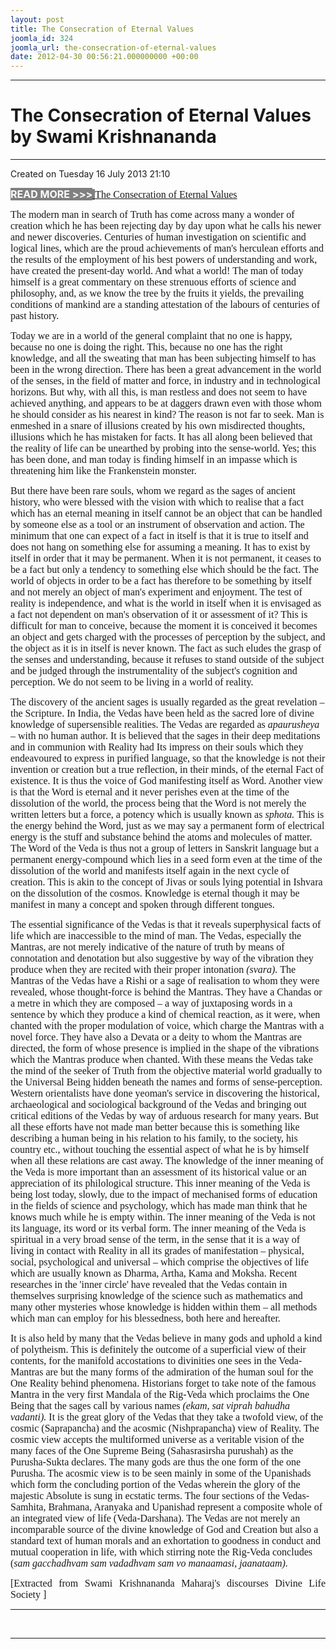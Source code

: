 ```yaml
---
layout: post
title: The Consecration of Eternal Values
joomla_id: 324
joomla_url: the-consecration-of-eternal-values
date: 2012-04-30 00:56:21.000000000 +00:00
---
```

<hr />
<h1>The Consecration of Eternal Values by Swami Krishnananda</h1>
<hr />
<p>Created on Tuesday 16 July 2013 21:10</p>
<div id="discText">
<div id="discText">
<div id="discText">
<div id="discText">
<div id="discText">
<div id="discText">
<div id="discText">
<div id="discText">
<div id="discText">
<div id="discText">
<div id="discText">
<div id="discText">
<div id="discText">
<p><span style="font-size: 12pt;"><span style="background-color: #ffffff; color: #333333;"><span style="background-color: #808080; color: #ffffff;"><strong>READ MORE &gt;&gt;&gt;</strong></span></span></span><a href="http://www.swami-krishnananda.org/disc/disc_52.html"><span style="font-size: 12pt; font-family: book antiqua,palatino;"><span style="background-color: #ffffff; color: #333333;"><span style="background-color: #808080; color: #ffffff;"><strong> </strong></span></span><span style="color: #0000ff;"><span style="color: #0000ff;"></span></span></span></a><a href="http://www.swami-krishnananda.org/disc/disc_48.html"><span style="font-size: 12pt; font-family: book antiqua,palatino;">The Consecration of Eternal Values</span></a></p>
<div id="discText">
<div id="discText">
<div id="discText">
<div id="discText">
<div id="discText">
<div id="discText">
<div id="discText">
<div id="discText">
<div id="discText">
<div id="discText">
<div id="discText">
<div id="discText">
<div id="discText">
<p><span style="font-size: 12pt; font-family: book antiqua,palatino;">The modern man in search of Truth has come across many a wonder of creation which he has been rejecting day by day upon what he calls his newer and newer discoveries. Centuries of human investigation on scientific and logical lines, which are the proud achievements of man's herculean efforts and the results of the employment of his best powers of understanding and work, have created the present-day world. And what a world! The man of today himself is a great commentary on these strenuous efforts of science and philosophy, and, as we know the tree by the fruits it yields, the prevailing conditions of mankind are a standing attestation of the labours of centuries of past history.</span></p>
<p><span style="font-size: 12pt; font-family: book antiqua,palatino;">Today we are in a world of the general complaint that no one is happy, because no one is doing the right. This, because no one has the right knowledge, and all the sweating that man has been subjecting himself to has been in the wrong direction. There has been a great advancement in the world of the senses, in the field of matter and force, in industry and in technological horizons. But why, with all this, is man restless and does not seem to have achieved anything, and appears to be at daggers drawn even with those whom he should consider as his nearest in kind? The reason is not far to seek. Man is enmeshed in a snare of illusions created by his own misdirected thoughts, illusions which he has mistaken for facts. It has all along been believed that the reality of life can be unearthed by probing into the sense-world. Yes; this has been done, and man today is finding himself in an impasse which is threatening him like the Frankenstein monster.</span></p>
<p><span style="font-size: 12pt; font-family: book antiqua,palatino;">But there have been rare souls, whom we regard as the sages of ancient history, who were blessed with the vision with which to realise that a fact which has an eternal meaning in itself cannot be an object that can be handled by someone else as a tool or an instrument of observation and action. The minimum that one can expect of a fact in itself is that it is true to itself and does not hang on something else for assuming a meaning. It has to exist by itself in order that it may be permanent. When it is not permanent, it ceases to be a fact but only a tendency to something else which should be the fact. The world of objects in order to be a fact has therefore to be something by itself and not merely an object of man's experiment and enjoyment. The test of reality is independence, and what is the world in itself when it is envisaged as a fact not dependent on man's observation of it or assessment of it? This is difficult for man to conceive, because the moment it is conceived it becomes an object and gets charged with the processes of perception by the subject, and the object as it is in itself is never known. The fact as such eludes the grasp of the senses and understanding, because it refuses to stand outside of the subject and be judged through the instrumentality of the subject's cognition and perception. We do not seem to be living in a world of reality.</span></p>
<p><span style="font-size: 12pt; font-family: book antiqua,palatino;">The discovery of the ancient sages is usually regarded as the great revelation – the Scripture. In India, the Vedas have been held as the sacred lore of divine knowledge of supersensible realities. The Vedas are regarded as <em>apaurusheya –</em> with no human author. It is believed that the sages in their deep meditations and in communion with Reality had Its impress on their souls which they endeavoured to express in purified language, so that the knowledge is not their invention or creation but a true reflection, in their minds, of the eternal Fact of existence. It is thus the voice of God manifesting itself as Word. Another view is that the Word is eternal and it never perishes even at the time of the dissolution of the world, the process being that the Word is not merely the written letters but a force, a potency which is usually known as <em>sphota. </em>This is the energy behind the Word, just as we may say a permanent form of electrical energy is the stuff and substance behind the atoms and molecules of matter. The Word of the Veda is thus not a group of letters in Sanskrit language but a permanent energy-compound which lies in a seed form even at the time of the dissolution of the world and manifests itself again in the next cycle of creation. This is akin to the concept of Jivas or souls lying potential in Ishvara on the dissolution of the cosmos. Knowledge is eternal though it may be manifest in many a concept and spoken through different tongues.</span></p>
<p><span style="font-size: 12pt; font-family: book antiqua,palatino;">The essential significance of the Vedas is that it reveals superphysical facts of life which are inaccessible to the mind of man. The Vedas, especially the Mantras<em>, </em>are not merely indicative of the nature of truth by means of connotation and denotation but also suggestive by way of the vibration they produce when they are recited with their proper intonation <em>(svara).</em> The Mantras of the Vedas have a Rishi or a sage of realisation to whom they were revealed, whose thought-force is behind the Mantras. They have a Chandas or a metre in which they are composed – a way of juxtaposing words in a sentence by which they produce a kind of chemical reaction, as it were, when chanted with the proper modulation of voice, which charge the Mantras with a novel force. They have also a Devata or a deity to whom the Mantras are directed, the form of whose presence is implied in the shape of the vibrations which the Mantras produce when chanted. With these means the Vedas take the mind of the seeker of Truth from the objective material world gradually to the Universal Being hidden beneath the names and forms of sense-perception. Western orientalists have done yeoman's service in discovering the historical, archaeological and sociological background of the Vedas and bringing out critical editions of the Vedas by way of arduous research for many years. But all these efforts have not made man better because this is something like describing a human being in his relation to his family, to the society, his country etc., without touching the essential aspect of what he is by himself when all these relations are cast away. The knowledge of the inner meaning of the Veda is more important than an assessment of its historical value or an appreciation of its philological structure. This inner meaning of the Veda is being lost today, slowly, due to the impact of mechanised forms of education in the fields of science and psychology, which has made man think that he knows much while he is empty within. The inner meaning of the Veda is not its language, its word or its verbal form. The inner meaning of the Veda is spiritual in a very broad sense of the term, in the sense that it is a way of living in contact with Reality in all its grades of manifestation – physical, social, psychological and universal – which comprise the objectives of life which are usually known as Dharma, Artha, Kama and Moksha.<em> </em>Recent researches in the 'inner circle' have revealed that the Vedas contain in themselves surprising knowledge of the science such as mathematics and many other mysteries whose knowledge is hidden within them – all methods which man can employ for his blessedness, both here and hereafter.</span></p>
<p><span style="font-size: 12pt; font-family: book antiqua,palatino;">It is also held by many that the Vedas believe in many gods and uphold a kind of polytheism. This is definitely the outcome of a superficial view of their contents, for the manifold accostations to divinities one sees in the Veda-Mantras are but the many forms of the admiration of the human soul for the One Reality behind phenomena. Historians forget to take note of the famous Mantra in the very first Mandala of the Rig-Veda which proclaims the One Being that the sages call by various names <em>(ekam, sat viprah bahudha vadanti).</em> It is the great glory of the Vedas that they take a twofold view, of the cosmic (Saprapancha) and the acosmic (Nishprapancha) view of Reality. The cosmic view accepts the multiformed universe as a veritable vision of the many faces of the One Supreme Being (Sahasrasirsha purushah) as the Purusha-Sukta declares. The many gods are thus the one form of the one Purusha. The acosmic view is to be seen mainly in some of the Upanishads which form the concluding portion of the Vedas wherein the glory of the majestic Absolute is sung in ecstatic terms. The four sections of the Vedas-Samhita, Brahmana, Aranyaka and Upanishad represent a composite whole of an integrated view of life (Veda-Darshana). The Vedas are not merely an incomparable source of the divine knowledge of God and Creation but also a standard text of human morals and an exhortation to goodness in conduct and mutual cooperation in life, with which stirring note the Rig-Veda concludes (<em>sam gacchadhvam sam vadadhvam sam vo manaamasi, jaanataam).</em></span></p>
</div>
</div>
</div>
</div>
</div>
</div>
</div>
</div>
</div>
</div>
</div>
</div>
</div>
</div>
</div>
</div>
</div>
</div>
</div>
</div>
</div>
</div>
</div>
</div>
</div>
</div>
<p style="text-align: justify; line-height: normal;"><span style="font-size: 12pt; font-family: verdana,geneva;">[Extracted from Swami Krishnananda Maharaj's discourses Divine Life Society ]</span></p>
<hr />
<p>&nbsp;</p>
<hr />
<p>&nbsp;</p>
<div style="position: absolute; left: -40px; top: -25px; width: 1px; height: 1px; overflow: hidden;" data-mce-bogus="1" class="mcePaste" id="_mcePaste">
<h1>The Gospel of the Bhagavadgita</h1>
</div>
